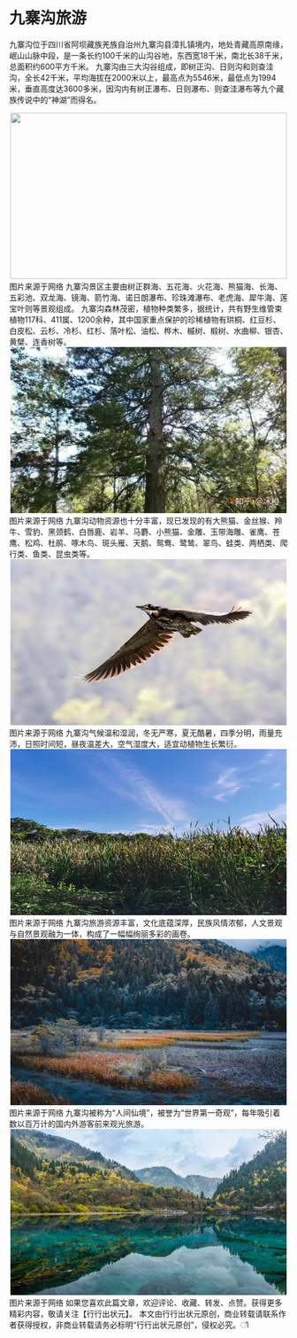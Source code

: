 # **九寨沟旅游**
九寨沟位于四川省阿坝藏族羌族自治州九寨沟县漳扎镇境内，地处青藏高原南缘，岷山山脉中段，是一条长约100千米的山沟谷地，东西宽18千米，南北长38千米，总面积约600平方千米。
九寨沟由三大沟谷组成，即树正沟、日则沟和则查洼沟，全长42千米，平均海拔在2000米以上，最高点为5546米，最低点为1994米，垂直高度达3600多米，因沟内有树正瀑布、日则瀑布、则查洼瀑布等九个藏族传说中的“神湖”而得名。
<div align="center"> <img src="temp_1000.png" width = 500 height = 300 /> </div>
 图片来源于网络
九寨沟景区主要由树正群海、五花海、火花海、熊猫海、长海、五彩池、双龙海、镜海、箭竹海、诺日朗瀑布、珍珠滩瀑布、老虎海、犀牛海、莲宝叶则等景观组成。
九寨沟森林茂密，植物种类繁多，据统计，共有野生维管束植物117科、411属、1200余种，其中国家重点保护的珍稀植物有珙桐、红豆杉、白皮松、云杉、冷杉、红杉、落叶松、油松、桦木、槭树、椴树、水曲柳、银杏、黄檗、连香树等。
<div align="center"> <img src="temp_1001.png" width = 500 height = 300 /> </div>
 图片来源于网络
九寨沟动物资源也十分丰富，现已发现的有大熊猫、金丝猴、羚牛、雪豹、黑颈鹤、白唇鹿、岩羊、马麝、小熊猫、金雕、玉带海雕、雀鹰、苍鹰、松鸡、杜鹃、啄木鸟、斑头雁、天鹅、鸳鸯、鹭鸶、翠鸟、蛙类、两栖类、爬行类、鱼类、昆虫类等。
<div align="center"> <img src="temp_1002.png" width = 500 height = 300 /> </div>
 图片来源于网络
九寨沟气候温和湿润，冬无严寒，夏无酷暑，四季分明，雨量充沛，日照时间短，昼夜温差大，空气湿度大，适宜动植物生长繁衍。
<div align="center"> <img src="temp_1003.png" width = 500 height = 300 /> </div>
 图片来源于网络
九寨沟旅游资源丰富，文化底蕴深厚，民族风情浓郁，人文景观与自然景观融为一体，构成了一幅幅绚丽多彩的画卷。
<div align="center"> <img src="temp_1004.png" width = 500 height = 300 /> </div>
 图片来源于网络
九寨沟被称为“人间仙境”，被誉为“世界第一奇观”，每年吸引着数以百万计的国内外游客前来观光旅游。
<div align="center"> <img src="temp_1005.png" width = 500 height = 300 /> </div>
  图片来源于网络
如果您喜欢此篇文章，欢迎评论、收藏、转发、点赞。获得更多精彩内容，敬请关注【行行出状元】。
本文由行行出状元原创，商业转载请联系作者获得授权，非商业转载请务必标明“行行出状元原创”，侵权必究。ി</s>

